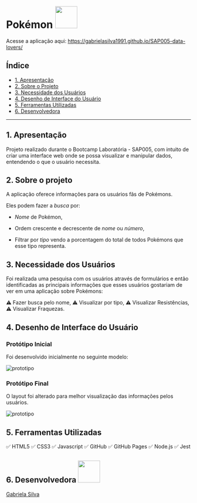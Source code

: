 # Pokémon <img src= "https://media1.tenor.com/images/8b6c34504e2855d9a19a5b168155f3d6/tenor.gif?itemid=16327495" width="60" height="60" />

Acesse a aplicação aqui: https://gabrielasilva1991.github.io/SAP005-data-lovers/

## Índice

* [1. Apresentação](#1-apresentação)
* [2. Sobre o Projeto](#2-sobre-o-projeto)
* [3. Necessidade dos Usuários](#3-necessidade-dos-usuários)
* [4. Desenho de Interface do Usuário](#4-desenho-de-interface-do-usuário)
* [5. Ferramentas Utilizadas](#7-ferramentas-utilizadas)
* [6. Desenvolvedora](#8-desenvolvedora)

***

## 1. Apresentação

Projeto realizado durante o Bootcamp Laboratória - SAP005, com intuito de criar uma interface web onde se possa visualizar e manipular dados, entendendo o que o usuário necessita.

## 2. Sobre o projeto

A aplicação oferece informações para os usuários fãs de Pokémons.

Eles podem fazer a _busca_ por:

* _Nome_ de Pokémon, 

* Ordem crescente e decrescente de _nome_ ou _número_,

* Filtrar por _tipo_ vendo a porcentagem do total de todos Pokémons que esse tipo representa.

## 3. Necessidade dos Usuários

Foi realizada uma pesquisa com os usuários através de formulários e então identificadas as principais informações que esses usuários gostariam de ver em uma aplicação sobre Pokémons:

:warning: Fazer busca pelo nome,
:warning: Visualizar por tipo,
:warning: Visualizar Resistências, 
:warning: Visualizar Fraquezas.

## 4. Desenho de Interface do Usuário 

### Protótipo Inicial

Foi desenvolvido inicialmente  no seguinte modelo:

![prototipo](prototipo01.jpg)

### Protótipo Final

O layout foi alterado para melhor visualização das informações pelos usuários.

![prototipo](prototipo02.jpg)

## 5. Ferramentas Utilizadas

✅ HTML5
✅ CSS3
✅ Javascript
✅ GitHub
✅ GitHub Pages
✅ Node.js
✅ Jest

## 6. Desenvolvedora <img src= "https://i.pinimg.com/originals/c6/f1/3b/c6f13b01a53d7152d7f235838efe5a09.gif" width="60" height="60" />

[Gabriela Silva](https://github.com/gabrielasilva1991)
